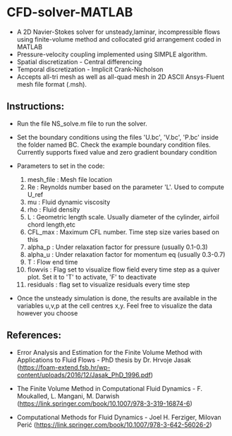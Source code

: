 # CFD-solver-MATLAB
* A 2D Navier-Stokes solver for unsteady,laminar, incompressible flows using finite-volume method and collocated grid arrangement coded in MATLAB
* Pressure-velocity coupling implemented using SIMPLE algorithm.
* Spatial discretization - Central differencing
* Temporal discretization - Implicit Crank-Nicholson
* Accepts all-tri mesh as well as all-quad mesh in 2D ASCII Ansys-Fluent mesh file format (.msh).

## Instructions:

* Run the file NS_solve.m file to run the solver.
* Set the boundary conditions using the files 'U.bc', 'V.bc', 'P.bc' inside the folder named BC. Check the example boundary condition files. Currently supports fixed value and zero gradient boundary condition

* Parameters to set in the code:
  1. mesh_file : Mesh file location
  2. Re : Reynolds number based on the parameter 'L'. Used to compute U_ref
  3. mu : Fluid dynamic viscosity 
  4. rho : Fluid density
  5. L  : Geometric length scale. Usually diameter of the cylinder, airfoil chord length,etc
  6. CFL_max : Maximum CFL number. Time step size varies based on this
  7. alpha_p : Under relaxation factor for pressure (usually 0.1-0.3)
  8. alpha_u : Under relaxation factor for momentum eq (usually 0.3-0.7)
  9. T : Flow end time
  10. flowvis : Flag set to visualize flow field every time step as a quiver plot. Set it to 'T' to activate, 'F' to deactivate
  11. residuals : flag set to visualize residuals every time step
  
* Once the unsteady simulation is done, the results are available in the variables u,v,p at the cell centres x,y. Feel free to visualize the data however you choose

## References:
* Error Analysis and Estimation for the Finite Volume Method with Applications to Fluid Flows - PhD thesis by Dr. Hrvoje Jasak (https://foam-extend.fsb.hr/wp-content/uploads/2016/12/Jasak_PhD_1996.pdf)

* The Finite Volume Method in Computational Fluid Dynamics - F. Moukalled, L. Mangani, M. Darwish (https://link.springer.com/book/10.1007/978-3-319-16874-6)

* Computational Methods for Fluid Dynamics - Joel H. Ferziger, Milovan Perić (https://link.springer.com/book/10.1007/978-3-642-56026-2)
